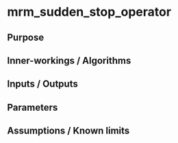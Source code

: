 # mrm_sudden_stop_operator

## Purpose

## Inner-workings / Algorithms

## Inputs / Outputs

## Parameters

## Assumptions / Known limits
